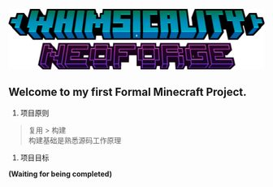 ![Whimsicality Minecraft Mod](https://github.com/3944Realms/R39_s_Whimsy_NeoForgeModProject/blob/master/src/main/resources/whimsicalityLogo.png?raw=true)
## Welcome to my first Formal Minecraft Project.

1. 项目原则
> 复用 > 构建
> <br/>构建基础是熟悉源码工作原理
1. 项目目标 

> 

**(Waiting for being completed)**